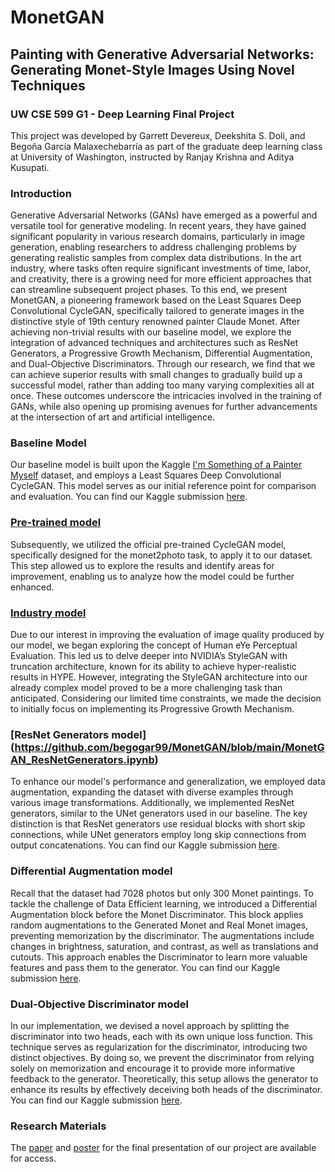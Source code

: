 # MonetGAN 
## Painting with Generative Adversarial Networks: Generating Monet-Style Images Using Novel Techniques
### UW CSE 599 G1 - Deep Learning Final Project
This project was developed by Garrett Devereux, Deekshita S. Doli, and Begoña García Malaxechebarría as part of the graduate deep learning class at University of Washington, instructed by Ranjay Krishna and Aditya Kusupati.

### Introduction
Generative Adversarial Networks (GANs) have emerged as a powerful and versatile tool for generative modeling. In recent years, they have gained significant popularity in various research domains, particularly in image generation, enabling researchers to address challenging problems by generating realistic samples from complex data distributions. In the art industry, where tasks often require significant investments of time, labor, and creativity, there is a growing need for more efficient approaches that can streamline subsequent project phases. To this end, we present MonetGAN, a pioneering framework based on the Least Squares Deep Convolutional CycleGAN, specifically tailored to generate images in the distinctive style of 19th century renowned painter Claude Monet. After achieving non-trivial results with our baseline model, we explore the integration of advanced techniques and architectures such as ResNet Generators, a Progressive Growth Mechanism, Differential Augmentation, and Dual-Objective Discriminators. Through our research, we find that we can achieve superior results with small changes to gradually build up a successful model, rather than adding too many varying complexities all at once. These outcomes underscore the intricacies involved in the training of GANs, while also opening up promising avenues for further advancements at the intersection of art and artificial intelligence.

### Baseline Model
Our baseline model is built upon the Kaggle [I'm Something of a Painter Myself](https://www.kaggle.com/competitions/gan-getting-started) dataset, and employs a Least Squares Deep Convolutional CycleGAN. This model serves as our initial reference point for comparison and evaluation. You can find our Kaggle submission [here](https://www.kaggle.com/code/garrettdevereux/uw-deep-learning-monetganv1).

### [Pre-trained model](https://github.com/begogar99/MonetGAN/blob/main/MonetGAN_Pretrained.ipynb)
Subsequently, we utilized the official pre-trained CycleGAN model, specifically designed for the monet2photo task, to apply it to our dataset. This step allowed us to explore the results and identify areas for improvement, enabling us to analyze how the model could be further enhanced.

### [Industry model](https://github.com/begogar99/MonetGAN/blob/main/MonetGAN_Industry.ipynb)
Due to our interest in improving the evaluation of image quality produced by our model, we began exploring the concept of Human eYe Perceptual Evaluation. This led us to delve deeper into NVIDIA’s StyleGAN with truncation architecture, known for its ability to achieve hyper-realistic results in HYPE. However, integrating the StyleGAN architecture into our already complex model proved to be a more challenging task than anticipated. Considering our limited time constraints, we made the decision to initially focus on implementing its Progressive Growth Mechanism. 

### [ResNet Generators model] (https://github.com/begogar99/MonetGAN/blob/main/MonetGAN_ResNetGenerators.ipynb)
To enhance our model's performance and generalization, we employed data augmentation, expanding the dataset with diverse examples through various image transformations. Additionally, we implemented ResNet generators, similar to the UNet generators used in our baseline. The key distinction is that ResNet generators use residual blocks with short skip connections, while UNet generators employ long skip connections from output concatenations. You can find our Kaggle submission [here](https://www.kaggle.com/code/deekshitadoli/notebooke0627ec9f2/notebook).

### Differential Augmentation model
Recall that the dataset had 7028 photos but only 300 Monet paintings. To tackle the challenge of Data Efficient learning, we introduced a Differential Augmentation block before the Monet Discriminator. This block applies random augmentations to the Generated Monet and Real Monet images, preventing memorization by the discriminator. The augmentations include changes in brightness, saturation, and contrast, as well as translations and cutouts. This approach enables the Discriminator to learn more valuable features and pass them to the generator. You can find our Kaggle submission [here](https://www.kaggle.com/code/garrettdevereux/uw-deep-learning-diffaug-dc-cyclegan).

### Dual-Objective Discriminator model
In our implementation, we devised a novel approach by splitting the discriminator into two heads, each with its own unique loss function. This technique serves as regularization for the discriminator, introducing two distinct objectives. By doing so, we prevent the discriminator from relying solely on memorization and encourage it to provide more informative feedback to the generator. Theoretically, this setup allows the generator to enhance its results by effectively deceiving both heads of the discriminator. You can find our Kaggle submission [here](https://www.kaggle.com/code/garrettdevereux/uw-dc-d2cyclegan).

### Research Materials
The [paper](https://github.com/begogar99/MonetGAN/blob/main/MonetGAN_Paper.pdf) and [poster](https://github.com/begogar99/MonetGAN/blob/main/MonetGAN_Poster.pdf) for the final presentation of our project are available for access.
